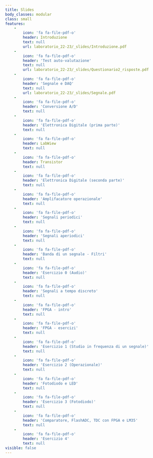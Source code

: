 ```yaml
---
title: Slides
body_classes: modular
class: small
features:
    -
        icon: 'fa fa-file-pdf-o'
        header: Introduzione
        text: null
        url: laboratorio_22-23/_slides/Introduzione.pdf
    -
        icon: 'fa fa-file-pdf-o'
        header: 'Test auto-valutazione'
        text: null
        url: laboratorio_22-23/_slides/Questionario2_risposte.pdf
    -
        icon: 'fa fa-file-pdf-o'
        header: 'Segnale e DAQ'
        text: null
        url: laboratorio_22-23/_slides/Segnale.pdf
    -
        icon: 'fa fa-file-pdf-o'
        header: 'Conversione A/D'
        text: null
    -
        icon: 'fa fa-file-pdf-o'
        header: 'Elettronica Digitale (prima parte)'
        text: null
    -
        icon: 'fa fa-file-pdf-o'
        header: LabWiew
        text: null
    -
        icon: 'fa fa-file-pdf-o'
        header: Transistor
        text: null
    -
        icon: 'fa fa-file-pdf-o'
        header: 'Elettronica Digitale (seconda parte)'
        text: null
    -
        icon: 'fa fa-file-pdf-o'
        header: 'Amplifacatore operazionale'
        text: null
    -
        icon: 'fa fa-file-pdf-o'
        header: 'Segnali periodici'
        text: null
    -
        icon: 'fa fa-file-pdf-o'
        header: 'Segnali aperiodici'
        text: null
    -
        icon: 'fa fa-file-pdf-o'
        header: 'Banda di un segnale - Filtri'
        text: null
    -
        icon: 'fa fa-file-pdf-o'
        header: 'Esercizio 0 (Audio)'
        text: null
    -
        icon: 'fa fa-file-pdf-o'
        header: 'Segnali a tempo discreto'
        text: null
    -
        icon: 'fa fa-file-pdf-o'
        header: 'FPGA - intro'
        text: null
    -
        icon: 'fa fa-file-pdf-o'
        header: 'FPGA - esercizi'
        text: null
    -
        icon: 'fa fa-file-pdf-o'
        header: 'Esercizio 1 (Studio in frequenza di un segnale)'
        text: null
    -
        icon: 'fa fa-file-pdf-o'
        header: 'Esercizio 2 (Operazionale)'
        text: null
    -
        icon: 'fa fa-file-pdf-o'
        header: 'Fotodiodo e LED'
        text: null
    -
        icon: 'fa fa-file-pdf-o'
        header: 'Esercizio 3 (Fotodiodo)'
        text: null
    -
        icon: 'fa fa-file-pdf-o'
        header: 'Comparatore, FlashADC, TDC con FPGA e LM35'
        text: null
    -
        icon: 'fa fa-file-pdf-o'
        header: 'Esercizio 4'
        text: null
visible: false
---
```


